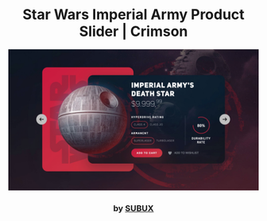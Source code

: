 <div align="center">

# Star Wars Imperial Army Product Slider | Crimson

<img src="admin/base.png">

### by <a href="https://github.com/python019">SUBUX</a>

</div>
